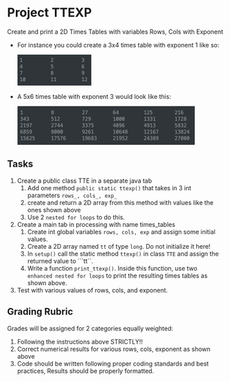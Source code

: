 # Project TTEXP
Create and print a 2D Times Tables with variables Rows, Cols with Exponent

* For instance you could create a 3x4 times table with exponent 1 like so:

     ![4x3e1](4x3e1.png)

* A 5x6 times table with exponent 3 would look like this:

    ![5x6e3](5x6e3.png)

## Tasks

1. Create a public class TTE in a separate java tab
    1. Add one method ```public static ttexp()``` that takes in 3 int parameters ```rows_, cols_, exp_```
    1. create and return a 2D array from this method with values like the ones shown above
    1. Use 2 ```nested for loops``` to do this.
1. Create a main tab in processing with name times_tables
    1. Create int global variables ```rows, cols, exp``` and assign some initial values.
    1. Create a 2D array named ```tt``` of type ```long```. Do not initialize it here! 
    1. In ```setup()``` call the static method ```ttexp()``` in class ```TTE``` and assign the returned value to ```tt``.
    1. Write a function ```print_ttexp()```. Inside this function, use two ```enhanced nested for loops``` to print the resulting times tables as shown above.
1. Test with various values of rows, cols, and exponent.

## Grading Rubric
Grades will be assigned for 2 categories equally weighted:
1. Following the instructions above STRICTLY!!
1. Correct numerical results for various rows, cols, exponent as shown above
1. Code should be written following proper coding standards and best practices, Results should be properly formatted.
